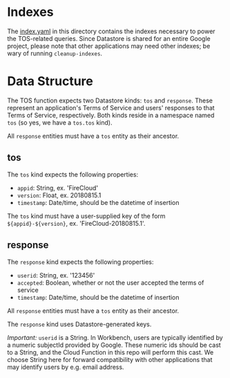 
# Indexes
The [index.yaml](index.yaml) in this directory contains the indexes necessary to power the TOS-related queries. Since Datastore is shared for an entire Google project, please note that other applications may need other indexes; be wary of running `cleanup-indexes`.

# Data Structure
The TOS function expects two Datastore kinds: `tos` and `response`. These represent an application's Terms of Service and users' responses to that Terms of Service, respectively. Both kinds reside in a namespace named `tos` (so yes, we have a `tos.tos` kind).

All `response` entities must have a `tos` entity as their ancestor.

## tos
The `tos` kind expects the following properties:

* `appid`: String, ex. 'FireCloud'
* `version`: Float, ex. 20180815.1
* `timestamp`: Date/time, should be the datetime of insertion

The `tos` kind must have a user-supplied key of the form `${appid}-${version}`, ex. 'FireCloud-20180815.1'.

## response
The `response` kind expects the following properties:

* `userid`: String, ex. '123456'
* `accepted`: Boolean, whether or not the user accepted the terms of service
* `timestamp`: Date/time, should be the datetime of insertion

All `response` entities must have a `tos` entity as their ancestor.

The `response` kind uses Datastore-generated keys.

*Important:* `userid` is a String. In Workbench, users are typically identified by a numeric subjectId provided by Google. These numeric ids should be cast to a String, and the Cloud Function in this repo will perform this cast. We choose String here for forward compatibility with other applications that may identify users by e.g. email address.





